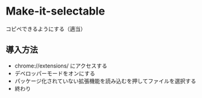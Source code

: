 # Make-it-selectable
コピペできるようにする（適当）
## 導入方法
- chrome://extensions/ にアクセスする
- デベロッパーモードをオンにする
- パッケージ化されていない拡張機能を読み込むを押してファイルを選択する
- 終わり
